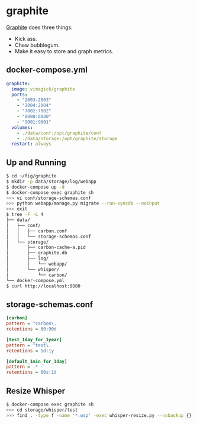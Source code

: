 graphite
========

[Graphite][1] does three things:

- Kick ass.
- Chew bubblegum.
- Make it easy to store and graph metrics.

## docker-compose.yml

```yaml
graphite:
  image: vimagick/graphite
  ports:
    - "2003:2003"
    - "2004:2004"
    - "7002:7002"
    - "8080:8080"
    - "9001:9001"
  volumes:
    - ./data/conf:/opt/graphite/conf
    - ./data/storage:/opt/graphite/storage
  restart: always
```

## Up and Running

```bash
$ cd ~/fig/graphite
$ mkdir -p data/storage/log/webapp
$ docker-compose up -d
$ docker-compose exec graphite sh
>>> vi conf/storage-schemas.conf
>>> python webapp/manage.py migrate --run-syncdb --noinput
>>> exit
$ tree -F -L 4
├── data/
│   ├── conf/
│   │   ├── carbon.conf
│   │   └── storage-schemas.conf
│   └── storage/
│       ├── carbon-cache-a.pid
│       ├── graphite.db
│       ├── log/
│       │   └── webapp/
│       └── whisper/
│           └── carbon/
└── docker-compose.yml
$ curl http://localhost:8080
```

## storage-schemas.conf

```ini
[carbon]
pattern = ^carbon\.
retentions = 60:90d

[test_1day_for_1year]
pattern = ^test\.
retentions = 1d:1y

[default_1min_for_1day]
pattern = .*
retentions = 60s:1d
```

## Resize Whisper

```bash
$ docker-compose exec graphite sh
>>> cd storage/whisper/test
>>> find . -type f -name '*.wsp' -exec whisper-resize.py --nobackup {} 1d:1y \;
```

[1]: http://graphiteapp.org/
